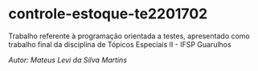 # controle-estoque-te2201702

Trabalho referente à programação orientada a testes, apresentado como trabalho final da disciplina de Tópicos Especiais II - IFSP Guarulhos

_Autor: Mateus Levi da Silva Martins_
